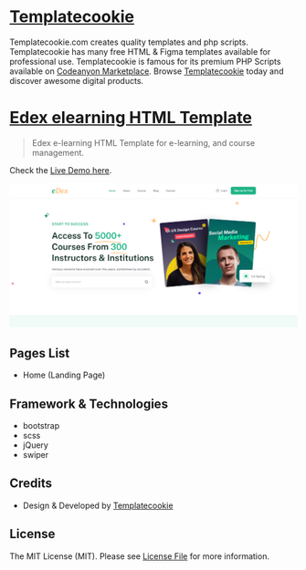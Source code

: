 # [Templatecookie](https://templatecookie.com)
Templatecookie.com creates quality templates and php scripts. Templatecookie has many free HTML & Figma templates available for professional use. Templatecookie is famous for its premium PHP Scripts available on [Codeanyon Marketplace](https://codecanyon.net/user/templatecookie). Browse [Templatecookie](https://templatecookie.com) today and discover awesome digital products.

# [Edex elearning HTML Template](https://www.templatecookie.com/products)

> Edex e-learning HTML Template for e-learning, and course management.

Check the [Live Demo here](https://edex-elearning-tailwind.netlify.app/).

![](screenshot.png)

## Pages List
- Home (Landing Page)


## Framework & Technologies
- bootstrap
- scss
- jQuery
- swiper

## Credits
- Design & Developed by [Templatecookie](https://templatecookie.com)

## License
The MIT License (MIT). Please see [License File](LICENSE.md) for more information.

